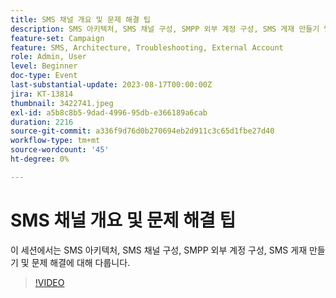 ```yaml
---
title: SMS 채널 개요 및 문제 해결 팁
description: SMS 아키텍처, SMS 채널 구성, SMPP 외부 계정 구성, SMS 게재 만들기 및 문제 해결을 다룹니다.
feature-set: Campaign
feature: SMS, Architecture, Troubleshooting, External Account
role: Admin, User
level: Beginner
doc-type: Event
last-substantial-update: 2023-08-17T00:00:00Z
jira: KT-13814
thumbnail: 3422741.jpeg
exl-id: a5b8c8b5-9dad-4996-95db-e366189a6cab
duration: 2216
source-git-commit: a336f9d76d0b270694eb2d911c3c65d1fbe27d40
workflow-type: tm+mt
source-wordcount: '45'
ht-degree: 0%

---
```


# SMS 채널 개요 및 문제 해결 팁

이 세션에서는 SMS 아키텍처, SMS 채널 구성, SMPP 외부 계정 구성, SMS 게재 만들기 및 문제 해결에 대해 다룹니다.

>[!VIDEO](https://video.tv.adobe.com/v/3422741/?learn=on)

